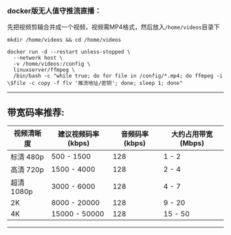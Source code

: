 ### docker版无人值守推流直播：

先把视频剪辑合并成一个视频，视频需MP4格式，然后放入`/home/videos`目录下


```
mkdir /home/videos && cd /home/videos
```



```
docker run -d --restart unless-stopped \
  --network host \
  -v /home/videos:/config \
  linuxserver/ffmpeg \
  /bin/bash -c "while true; do for file in /config/*.mp4; do ffmpeg -i \$file -c copy -f flv '推流地址/密钥'; done; sleep 1; done"
```

---

##  带宽码率推荐:

| 视频清晰度    | 建议视频码率 (kbps) | 音频码率 (kbps) | 大约占用带宽 (Mbps) |
|-------------|-------------------|----------------|------------------|
| 标清 480p  | 500 - 1500        | 128            | 1 - 2     |
| 高清 720p  | 1500 - 4000       | 128            | 2 - 4      |
| 超清 1080p | 3000 - 6000       | 128            | 4 - 7      |
| 2K           | 8000 - 20000      | 128            | 9 - 20     |
| 4K           | 15000 - 50000     | 128            | 15 - 50    |



---



